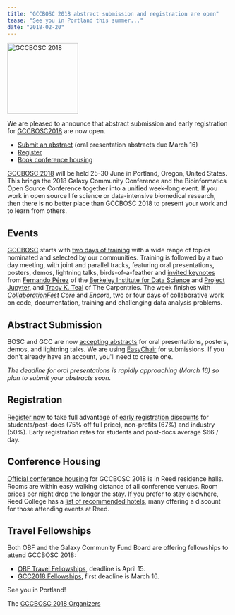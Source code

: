 ```yaml
---
title: "GCCBOSC 2018 abstract submission and registration are open"
tease: "See you in Portland this summer..."
date: "2018-02-20"
---
```


[<img class="float-right" src="/src/images/logos/gcc-bosc-2018-logo-boxed-300.png" width="160" alt="GCCBOSC 2018" />](https://gccbosc2018.sched.com/)

We are pleased to announce that abstract submission and early registration for [GCCBOSC2018](https://gccbosc2018.sched.com/) are now open.

* [Submit an abstract](https://easychair.org/conferences/?conf=gccbosc2018) (oral presentation abstracts due March 16)
* [Register](https://gccbosc2018.eventbrite.com)
* [Book conference housing](https://gccbosc2018housing.eventbrite.com)

[GCCBOSC 2018](https://gccbosc2018.sched.com/) will be held 25-30 June in Portland, Oregon, United States. This brings the 2018 Galaxy Community Conference and the Bioinformatics Open Source Conference together into a unified week-long event. If you work in open source life science or data-intensive biomedical research, then there is no better place than GCCBOSC 2018 to present your work and to learn from others.

## Events

[GCCBOSC](https://gccbosc2018.sched.com/) starts with [two days of training](https://gccbosc2018.sched.com/overview/type/C.x+Training+-+All) with a wide range of topics nominated and selected by our communities.  Training is followed by a two day meeting, with joint and parallel tracks, featuring oral presentations, posters, demos, lightning talks, birds-of-a-feather and [invited keynotes](/events/gccbosc2018/keynotes/) from [Fernando Pérez](/events/gccbosc2018/keynotes/#bosc-gcc-joint-keynote-fernando-perez) of the [Berkeley Institute for Data Science](https://bids.berkeley.edu/) and [Project Jupyter](http://jupyter.org/), and [Tracy K. Teal](/events/gccbosc2018/keynotes/#bosc-2018-keynote-tracy-k-teal) of The Carpentries.  The week finishes with *[CollaborationFest](/events/gccbosc2018/collaboration/) Core* and *Encore*, two or four days of collaborative work on code, documentation, training and challenging data analysis problems.

## Abstract Submission

BOSC and GCC are now [accepting abstracts](https://easychair.org/conferences/?conf=gccbosc2018) for oral presentations, posters, demos, and lightning talks. We are using [EasyChair](https://easychair.org/) for submissions.  If you don't already have an account, you'll need to create one.

*The deadline for oral presentations is rapidly approaching (March 16) so plan to submit your abstracts soon.*

## Registration

[Register now](https://gccbosc2018.eventbrite.com) to take full advantage of [early registration discounts](/events/gccbosc2018/register/) for students/post-docs (75% off full price), non-profits (67%) and industry (50%).  Early registration rates for students and post-docs average $66 / day.

## Conference Housing

[Official conference housing](https://gccbosc2018housing.eventbrite.com) for GCCBOSC 2018 is in Reed residence halls. Rooms are within easy walking distance of all conference venues.  Room prices per night drop the longer the stay. If you prefer to stay elsewhere, Reed College has a [list of recommended hotels](https://www.reed.edu/accommodations.html), many offering a discount for those attending events at Reed.

## Travel Fellowships

Both OBF and the Galaxy Community Fund Board are offering fellowships to attend GCCBOSC 2018:

* [OBF Travel Fellowships](https://github.com/OBF/obf-docs/blob/master/Travel_fellowships.md), deadline is April 15.
* [GCC2018 Fellowships](/news/2018-02-20-gcc-fellowships/), first deadline is March 16.


See you in Portland!

The [GCCBOSC 2018 Organizers](/events/gccbosc2018/organizers)

